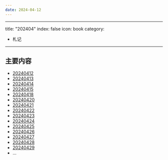 ```yaml
---
date: 2024-04-12
---
```


---
title: "202404"
index: false
icon: book
category:
  - 札记
---

<Catalog />

<!-- more -->

## 主要内容

- [20240412](20240412.md)
- [20240413](20240413.md)
- [20240414](20240414.md)
- [20240415](20240415.md)
- [20240418](20240418.md)
- [20240420](20240420.md)
- [20240421](20240421.md)
- [20240422](20240422.md)
- [20240423](20240423.md)
- [20240424](20240424.md)
- [20240425](20240425.md)
- [20240426](20240426.md)
- [20240427](20240427.md)
- [20240428](20240428.md)
- [20240429](20240429.md)
- ...




